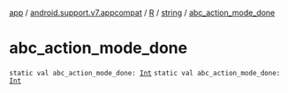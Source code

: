 [app](../../../index.md) / [android.support.v7.appcompat](../../index.md) / [R](../index.md) / [string](index.md) / [abc_action_mode_done](.)

# abc_action_mode_done

`static val abc_action_mode_done: `[`Int`](https://kotlinlang.org/api/latest/jvm/stdlib/kotlin/-int/index.html)
`static val abc_action_mode_done: `[`Int`](https://kotlinlang.org/api/latest/jvm/stdlib/kotlin/-int/index.html)